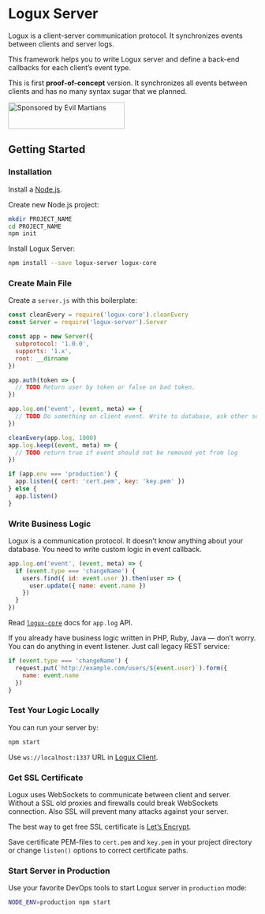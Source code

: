 # Logux Server

Logux is a client-server communication protocol. It synchronizes events
between clients and server logs.

This framework helps you to write Logux server and define a back-end callbacks
for each client’s event type.

This is first **proof-of-concept** version. It synchronizes all events between
clients and has no many syntax sugar that we planned.

<a href="https://evilmartians.com/?utm_source=logux-server">
  <img src="https://evilmartians.com/badges/sponsored-by-evil-martians.svg"
       alt="Sponsored by Evil Martians" width="236" height="54">
</a>

## Getting Started

### Installation

Install a [Node.js](https://nodejs.org/en/download/).

Create new Node.js project:

```sh
mkdir PROJECT_NAME
cd PROJECT_NAME
npm init
```

Install Logux Server:

```sh
npm install --save logux-server logux-core
```

### Create Main File

Create a `server.js` with this boilerplate:

```js
const cleanEvery = require('logux-core').cleanEvery
const Server = require('logux-server').Server

const app = new Server({
  subprotocol: '1.0.0',
  supports: '1.x',
  root: __dirname
})

app.auth(token => {
  // TODO Return user by token or false on bad token.
})

app.log.on('event', (event, meta) => {
  // TODO Do something on client event. Write to database, ask other service.
})

cleanEvery(app.log, 1000)
app.log.keep((event, meta) => {
  // TODO return true if event should not be removed yet from log
})

if (app.env === 'production') {
  app.listen({ cert: 'cert.pem', key: 'key.pem' })
} else {
  app.listen()
}
```

### Write Business Logic

Logux is a communication protocol. It doesn’t know anything about your database.
You need to write custom logic in event callback.

```js
app.log.on('event', (event, meta) => {
  if (event.type === 'changeName') {
    users.find({ id: event.user }).then(user => {
      user.update({ name: event.name })
    })
  }
})
```

Read [`logux-core`] docs for `app.log` API.

If you already have business logic written in PHP, Ruby, Java — don’t worry.
You can do anything in event listener. Just call legacy REST service:

```js
if (event.type === 'changeName') {
  request.put(`http://example.com/users/${event.user}`).form({
    name: event.name
  })
}
```

[`logux-core`]: https://github.com/logux/logux-core

### Test Your Logic Locally

You can run your server by:

```sh
npm start
```

Use `ws://localhost:1337` URL in [Logux Client].

[Logux Client]: https://github.com/logux/logux-client

### Get SSL Certificate

Logux uses WebSockets to communicate between client and server.
Without a SSL old proxies and firewalls could break WebSockets connection.
Also SSL will prevent many attacks against your server.

The best way to get free SSL certificate is [Let’s Encrypt].

Save certificate PEM-files to `cert.pem` and `key.pem` in your project directory
or change `listen()` options to correct certificate paths.

[Let’s Encrypt]: https://letsencrypt.org/

### Start Server in Production

Use your favorite DevOps tools to start Logux server in `production` mode:

```sh
NODE_ENV=production npm start
```
